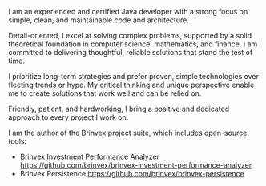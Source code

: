 I am an experienced and certified Java developer with a strong focus on simple, clean, and maintainable code and architecture.

Detail-oriented, I excel at solving complex problems, 
supported by a solid theoretical foundation in computer science, mathematics, and finance.
I am committed to delivering thoughtful, reliable solutions that stand the test of time.

I prioritize long-term strategies and prefer proven, simple technologies over fleeting trends or hype.
My critical thinking and unique perspective enable me to create solutions that work well and can be relied on.

Friendly, patient, and hardworking, I bring a positive and dedicated approach to every project I work on.

I am the author of the Brinvex project suite, which includes open-source tools:
- Brinvex Investment Performance Analyzer https://github.com/brinvex/brinvex-investment-performance-analyzer
- Brinvex Persistence https://github.com/brinvex/brinvex-persistence
